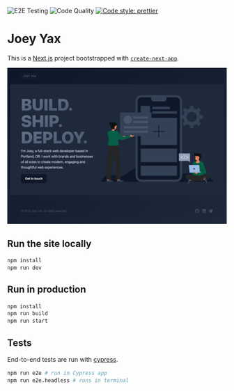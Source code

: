 ![E2E Testing](https://github.com/joeyyax/joeyyax.com/actions/workflows/cypress.yml/badge.svg) ![Code Quality](https://github.com/joeyyax/joeyyax.com/actions/workflows/codeql-analysis.yml/badge.svg) [![Code style: prettier](https://img.shields.io/badge/code_style-prettier-ff69b4.svg)](https://github.com/prettier/prettier)

# Joey Yax

This is a [Next.js](https://nextjs.org/) project bootstrapped with [`create-next-app`](https://github.com/vercel/next.js/tree/canary/packages/create-next-app).

![Homepage](./cypress/screenshots/home.spec.js/desktop.png?raw=true "Homepage")

## Run the site locally

```sh
npm install
npm run dev
```

## Run in production

```sh
npm install
npm run build
npm run start
```

## Tests

End-to-end tests are run with [cypress](https://www.cypress.io/).

```sh
npm run e2e # run in Cypress app
npm run e2e.headless # runs in terminal
```
